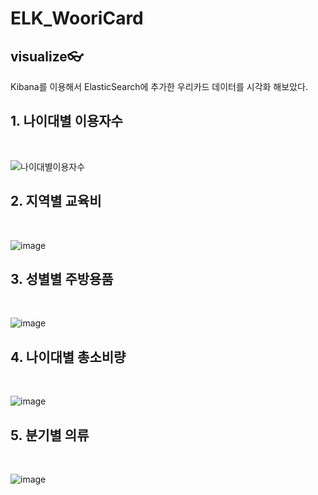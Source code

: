 # ELK_WooriCard



## visualize👓


Kibana를 이용해서 ElasticSearch에 추가한 우리카드 데이터를 시각화 해보았다.<br>

## 1. 나이대별 이용자수



<br>

![나이대별이용자수](https://github.com/user-attachments/assets/57ffd3a5-9925-4467-b199-b59371504b04)

## 2. 지역별 교육비



<br>

![image](https://github.com/user-attachments/assets/59c0cd1e-e639-4487-b206-a5cb729115c0)

## 3. 성별별 주방용품



<br>

![image](https://github.com/user-attachments/assets/69130e93-abbf-40ff-a3ae-c8320de494f8)

## 4. 나이대별 총소비량



<br>

![image](https://github.com/user-attachments/assets/bc37a418-520e-4ec6-8ede-7a0e8fc98f6c)



## 5. 분기별 의류


<br>

![image](https://github.com/user-attachments/assets/102390fe-3562-42af-82f5-3c7858367c55)




